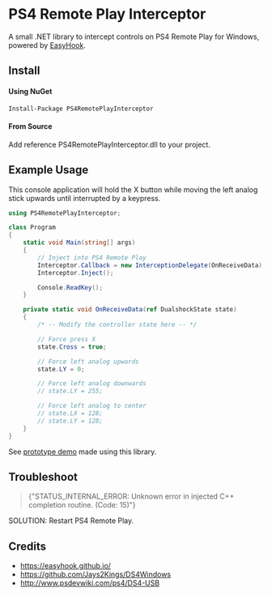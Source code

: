 # PS4 Remote Play Interceptor

A small .NET library to intercept controls on PS4 Remote Play for Windows, powered by [EasyHook](https://easyhook.github.io/).

## Install

#### Using NuGet
```
Install-Package PS4RemotePlayInterceptor
```

#### From Source
Add reference PS4RemotePlayInterceptor.dll to your project.

## Example Usage

This console application will hold the X button while moving the left analog stick upwards until interrupted by a keypress.

```csharp
using PS4RemotePlayInterceptor;

class Program
{
    static void Main(string[] args)
    {
        // Inject into PS4 Remote Play
        Interceptor.Callback = new InterceptionDelegate(OnReceiveData);
        Interceptor.Inject();

        Console.ReadKey();
    }

    private static void OnReceiveData(ref DualshockState state)
    {
        /* -- Modify the controller state here -- */

        // Force press X
        state.Cross = true;

        // Force left analog upwards
        state.LY = 0;

        // Force left analog downwards
        // state.LY = 255;

        // Force left analog to center
        // state.LX = 128;
        // state.LY = 128;
    }
}
```

See [prototype demo](https://youtu.be/QjTZsPR-BcI) made using this library.

## Troubleshoot

> {"STATUS_INTERNAL_ERROR: Unknown error in injected C++ completion routine. (Code: 15)"}

SOLUTION: Restart PS4 Remote Play.

## Credits

- https://easyhook.github.io/
- https://github.com/Jays2Kings/DS4Windows
- http://www.psdevwiki.com/ps4/DS4-USB